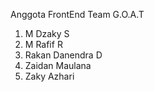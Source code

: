 Anggota FrontEnd Team G.O.A.T

 1. M Dzaky S
 2. M Rafif R
 3. Rakan Danendra D
 4. Zaidan Maulana
 5. Zaky Azhari